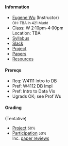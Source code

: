 #### Information 

* [Eugene Wu](http://www.eugenewu.net) (Instructor)     
  <small>OH: TBA in 421 Mudd</small>   
* Class: W 2:10pm-4:00pm  
  Location: TBA
* [Syllabus](./syllabus)
* [Slack](#)
* [Project](./projects)
* [Papers](./reviews)
* [Resources](./resources)


#### Prereqs

* Req: W4111 Intro to DB
* Pref: W4112 DB Impl
* Pref: Intro to Data Vis
* Ugrads OK; see Prof Wu

#### Grading 

(Tentative)

* [Project](./projects) <small>50%</small>
* [Participation](./syllabus#participation)  <small>50%</small>    
  Inc. [paper reviews](./syllabus#reading)





